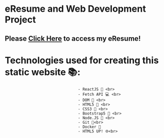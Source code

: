 #  eResume and Web Development Project

## Please <a href="https://jmeza01.github.io/eResume/">Click Here</a> to access my eResume!
# Technologies used for creating this static website 📚: 
									- ReactJS 📝 <br> 
									- Fetch API 💻 <br>
									- DOM 🔨 <br>
									- HTML5 📝 <br>
									- CSS3 🎨 <br>
									- Bootstrap5 🎨 <br>
									- Node.JS 🔋 <br>
									- Git 🚀<br>
									- Docker 🐳
	 								- HTML5 UP! 🌐<br>
                  

